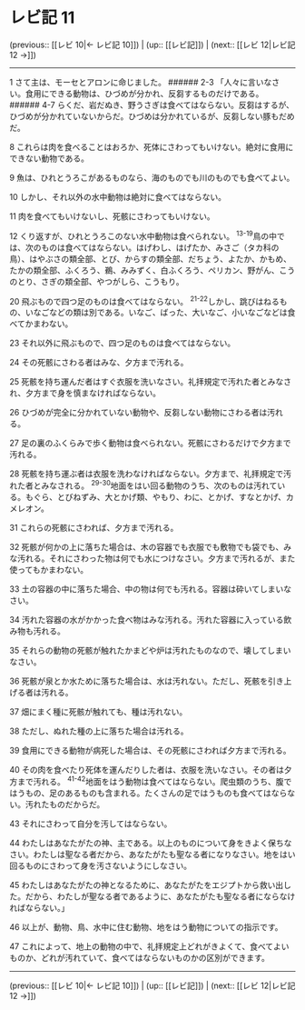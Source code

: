# レビ記 11

(previous:: [[レビ 10|← レビ記 10]]) | (up:: [[レビ記]]) | (next:: [[レビ 12|レビ記 12 →]])

***




1 
さて主は、モーセとアロンに命じました。 ###### 2-3 「人々に言いなさい。食用にできる動物は、ひづめが分かれ、反芻するものだけである。 ###### 4-7 らくだ、岩だぬき、野うさぎは食べてはならない。反芻はするが、ひづめが分かれていないからだ。ひづめは分かれているが、反芻しない豚もだめだ。 



8 
これらは肉を食べることはおろか、死体にさわってもいけない。絶対に食用にできない動物である。 



9 
魚は、ひれとうろこがあるものなら、海のものでも川のものでも食べてよい。 



10 
しかし、それ以外の水中動物は絶対に食べてはならない。 



11 
肉を食べてもいけないし、死骸にさわってもいけない。 



12 
くり返すが、ひれとうろこのない水中動物は食べられない。 <sup class="versenum">13-19</sup>鳥の中では、次のものは食べてはならない。はげわし、はげたか、みさご（タカ科の鳥）、はやぶさの類全部、とび、からすの類全部、だちょう、よたか、かもめ、たかの類全部、ふくろう、鵜、みみずく、白ふくろう、ペリカン、野がん、こうのとり、さぎの類全部、やつがしら、こうもり。 



20 
飛ぶもので四つ足のものは食べてはならない。 <sup class="versenum">21-22</sup>しかし、跳びはねるもの、いなごなどの類は別である。いなご、ばった、大いなご、小いなごなどは食べてかまわない。 



23 
それ以外に飛ぶもので、四つ足のものは食べてはならない。 



24 
その死骸にさわる者はみな、夕方まで汚れる。 



25 
死骸を持ち運んだ者はすぐ衣服を洗いなさい。礼拝規定で汚れた者とみなされ、夕方まで身を慎まなければならない。 



26 
ひづめが完全に分かれていない動物や、反芻しない動物にさわる者は汚れる。 



27 
足の裏のふくらみで歩く動物は食べられない。死骸にさわるだけで夕方まで汚れる。 



28 
死骸を持ち運ぶ者は衣服を洗わなければならない。夕方まで、礼拝規定で汚れた者とみなされる。 <sup class="versenum">29-30</sup>地面をはい回る動物のうち、次のものは汚れている。もぐら、とびねずみ、大とかげ類、やもり、わに、とかげ、すなとかげ、カメレオン。 



31 
これらの死骸にさわれば、夕方まで汚れる。 



32 
死骸が何かの上に落ちた場合は、木の容器でも衣服でも敷物でも袋でも、みな汚れる。それにさわった物は何でも水につけなさい。夕方まで汚れるが、また使ってもかまわない。 



33 
土の容器の中に落ちた場合、中の物は何でも汚れる。容器は砕いてしまいなさい。 



34 
汚れた容器の水がかかった食べ物はみな汚れる。汚れた容器に入っている飲み物も汚れる。 



35 
それらの動物の死骸が触れたかまどや炉は汚れたものなので、壊してしまいなさい。 



36 
死骸が泉とか水ために落ちた場合は、水は汚れない。ただし、死骸を引き上げる者は汚れる。 



37 
畑にまく種に死骸が触れても、種は汚れない。 



38 
ただし、ぬれた種の上に落ちた場合は汚れる。 



39 
食用にできる動物が病死した場合は、その死骸にさわれば夕方まで汚れる。 



40 
その肉を食べたり死体を運んだりした者は、衣服を洗いなさい。その者は夕方まで汚れる。 <sup class="versenum">41-42</sup>地面をはう動物は食べてはならない。爬虫類のうち、腹ではうもの、足のあるものも含まれる。たくさんの足ではうものも食べてはならない。汚れたものだからだ。 



43 
それにさわって自分を汚してはならない。 



44 
わたしはあなたがたの神、主である。以上のものについて身をきよく保ちなさい。わたしは聖なる者だから、あなたがたも聖なる者になりなさい。地をはい回るものにさわって身を汚さないようにしなさい。 



45 
わたしはあなたがたの神となるために、あなたがたをエジプトから救い出した。だから、わたしが聖なる者であるように、あなたがたも聖なる者にならなければならない。」 



46 
以上が、動物、鳥、水中に住む動物、地をはう動物についての指示です。 



47 
これによって、地上の動物の中で、礼拝規定上どれがきよくて、食べてよいものか、どれが汚れていて、食べてはならないものかの区別ができます。

***

(previous:: [[レビ 10|← レビ記 10]]) | (up:: [[レビ記]]) | (next:: [[レビ 12|レビ記 12 →]])
